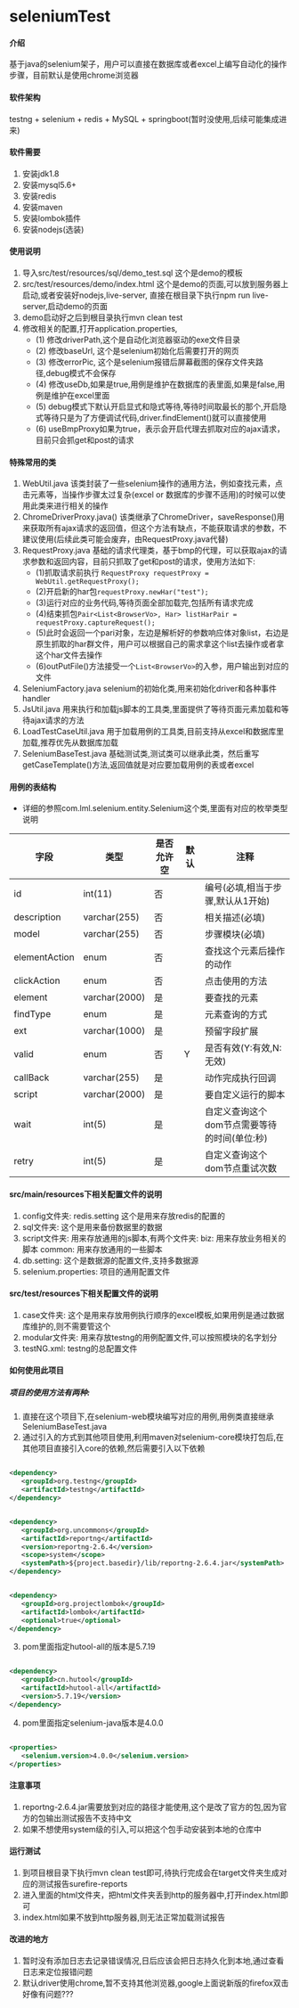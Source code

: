 # seleniumTest

#### 介绍

基于java的selenium架子，用户可以直接在数据库或者excel上编写自动化的操作步骤，目前默认是使用chrome浏览器

#### 软件架构

testng + selenium + redis + MySQL + springboot(暂时没使用,后续可能集成进来)

#### 软件需要

1. 安装jdk1.8
2. 安装mysql5.6+
3. 安装redis
4. 安装maven
5. 安装lombok插件
6. 安装nodejs(选装)

#### 使用说明

1. 导入src/test/resources/sql/demo_test.sql 这个是demo的模板
2. src/test/resources/demo/index.html 这个是demo的页面,可以放到服务器上启动,或者安装好nodejs,live-server, 直接在根目录下执行npm run live-server,启动demo的页面
3. demo启动好之后到根目录执行mvn clean test
4. 修改相关的配置,打开application.properties,
   - (1) 修改driverPath,这个是自动化浏览器驱动的exe文件目录
   - (2) 修改baseUrl, 这个是selenium初始化后需要打开的网页
   - (3) 修改errorPic, 这个是selenium报错后屏幕截图的保存文件夹路径,debug模式不会保存
   - (4) 修改useDb,如果是true,用例是维护在数据库的表里面,如果是false,用例是维护在excel里面
   - (5) debug模式下默认开启显式和隐式等待,等待时间取最长的那个,开启隐式等待只是为了方便调试代码,driver.findElement()就可以直接使用
   - (6) useBmpProxy如果为true，表示会开启代理去抓取对应的ajax请求，目前只会抓get和post的请求

#### 特殊常用的类

1. WebUtil.java 该类封装了一些selenium操作的通用方法，例如查找元素，点击元素等，当操作步骤太过复杂(excel or 数据库的步骤不适用)的时候可以使用此类来进行相关的操作
2. ChromeDriverProxy.java() 该类继承了ChromeDriver，saveResponse()用来获取所有ajax请求的返回值，但这个方法有缺点，不能获取请求的参数，不建议使用(后续此类可能会废弃，由RequestProxy.java代替)
3. RequestProxy.java 基础的请求代理类，基于bmp的代理，可以获取ajax的请求参数和返回内容，目前只抓取了get和post的请求，使用方法如下:
   - (1)抓取请求前执行 ```RequestProxy requestProxy = WebUtil.getRequestProxy();```
   - (2)开启新的har包```requestProxy.newHar("test");```
   - (3)运行对应的业务代码,等待页面全部加载完,包括所有请求完成
   - (4)结束抓包```Pair<List<BrowserVo>, Har> listHarPair = requestProxy.captureRequest();```
   - (5)此时会返回一个pari对象，左边是解析好的参数响应体对象list，右边是原生抓取的har群文件，用户可以根据自己的需求拿这个list去操作或者拿这个har文件去操作
   - (6)outPutFile()方法接受一个```List<BrowserVo>```的入参，用户输出到对应的文件
4. SeleniumFactory.java selenium的初始化类,用来初始化driver和各种事件handler
5. JsUtil.java 用来执行和加载js脚本的工具类,里面提供了等待页面元素加载和等待ajax请求的方法
6. LoadTestCaseUtil.java 用于加载用例的工具类,目前支持从excel和数据库里加载,推荐优先从数据库加载
7. SeleniumBaseTest.java 基础测试类,测试类可以继承此类，然后重写getCaseTemplate()方法,返回值就是对应要加载用例的表或者excel
#### 用例的表结构

- 详细的参照com.lml.selenium.entity.Selenium这个类,里面有对应的枚举类型说明

|字段|类型|是否允许空|默认|注释|
|----    |-------|--- |---|------|
|id    |int(11)     |否 |  | 编号(必填,相当于步骤,默认从1开始)     |
|description |varchar(255) |否 |    |   相关描述(必填)  |
|model |varchar(255)|否   |    |   步骤模块(必填)    |
|elementAction     |enum |否   |    |    查找这个元素后操作的动作     |
|clickAction     |enum |否   |    |    点击使用的方法     |
|element |varchar(2000)     |是   |   |  要查找的元素 |
|findType |enum     |是   |   | 元素查询的方式 |
|ext |varchar(1000)     |是   |   |  预留字段扩展 |
|valid |enum     |否   | Y  |  是否有效(Y:有效,N:无效) |
|callBack |varchar(255)     |是   |   |  动作完成执行回调 |
|script |varchar(2000)     |是   |   |  要自定义运行的脚本 |
|wait |int(5)     |是   |   |  自定义查询这个dom节点需要等待的时间(单位:秒) |
|retry |int(5)     |是   |   |  自定义查询这个dom节点重试次数 |

#### src/main/resources下相关配置文件的说明

1. config文件夹: redis.setting 这个是用来存放redis的配置的
2. sql文件夹: 这个是用来备份数据里的数据
3. script文件夹: 用来存放通用的js脚本,有两个文件夹:
   biz: 用来存放业务相关的脚本 common: 用来存放通用的一些脚本
4. db.setting: 这个是数据源的配置文件,支持多数据源
5. selenium.properties: 项目的通用配置文件

#### src/test/resources下相关配置文件的说明

1. case文件夹: 这个是用来存放用例执行顺序的excel模板,如果用例是通过数据库维护的,则不需要管这个
2. modular文件夹: 用来存放testng的用例配置文件,可以按照模块的名字划分
3. testNG.xml:  testng的总配置文件

#### 如何使用此项目

##### 项目的使用方法有两种:

1. 直接在这个项目下,在selenium-web模块编写对应的用例,用例类直接继承SeleniumBaseTest.java
2. 通过引入的方式到其他项目使用,利用maven对selenium-core模块打包后,在其他项目直接引入core的依赖,然后需要引入以下依赖

```xml

<dependency>
   <groupId>org.testng</groupId>
   <artifactId>testng</artifactId>
</dependency>
````

```xml

<dependency>
   <groupId>org.uncommons</groupId>
   <artifactId>reportng</artifactId>
   <version>reportng-2.6.4</version>
   <scope>system</scope>
   <systemPath>${project.basedir}/lib/reportng-2.6.4.jar</systemPath>
</dependency>
```

```xml

<dependency>
   <groupId>org.projectlombok</groupId>
   <artifactId>lombok</artifactId>
   <optional>true</optional>
</dependency>
```

3. pom里面指定hutool-all的版本是5.7.19

```xml

<dependency>
   <groupId>cn.hutool</groupId>
   <artifactId>hutool-all</artifactId>
   <version>5.7.19</version>
</dependency>
```

4. pom里面指定selenium-java版本是4.0.0

```xml

<properties>
   <selenium.version>4.0.0</selenium.version>
</properties>
```

#### 注意事项

1. reportng-2.6.4.jar需要放到对应的路径才能使用,这个是改了官方的包,因为官方的包输出测试报告不支持中文
2. 如果不想使用system级的引入,可以把这个包手动安装到本地的仓库中

#### 运行测试

1. 到项目根目录下执行mvn clean test即可,待执行完成会在target文件夹生成对应的测试报告surefire-reports
2. 进入里面的html文件夹，把html文件夹丢到http的服务器中,打开index.html即可
3. index.html如果不放到http服务器,则无法正常加载测试报告

#### 改进的地方

1. 暂时没有添加日志去记录错误情况,日后应该会把日志持久化到本地,通过查看日志来定位报错问题
2. 默认driver使用chrome,暂不支持其他浏览器,google上面说新版的firefox双击好像有问题???